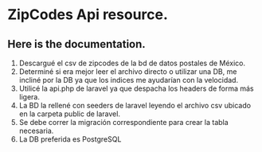 # ZipCodes Api resource.
## Here is the documentation.

1. Descargué el csv de zipcodes de la bd de datos postales de México.
2. Determiné si era mejor leer el archivo directo o utilizar una DB, me incliné por la DB ya que los indices me ayudarían con la velocidad.
3. Utilicé la api.php de laravel ya que despacha los headers de forma más ligera.
4. La BD la rellené con seeders de laravel leyendo el archivo csv ubicado en la carpeta public de laravel.
5. Se debe correr la migración correspondiente para crear la tabla necesaria.
6. La DB preferida es PostgreSQL